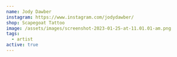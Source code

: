 ```yaml
---
name: Jody Dawber
instagram: https://www.instagram.com/jodydawber/
shop: Scapegoat Tattoo
image: /assets/images/screenshot-2023-01-25-at-11.01.01-am.png
tags:
  - artist
active: true
---
```

